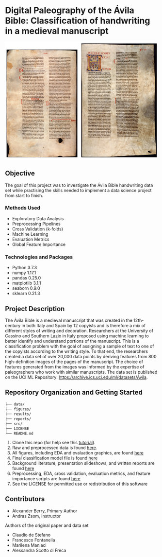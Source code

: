 
# Digital Paleography of the Ávila Bible: Classification of handwriting in a medieval manuscript

![Pages of the Ávila Bible](figures/illustration.png)

## Objective
The goal of this project was to investigate the Ávila Bible handwriting data set while practising the skills needed to implement a data science project from start to finish.

### Methods Used
* Exploratory Data Analysis
* Preprocessing Pipelines
* Cross Validation (k-folds)
* Machine Learning
* Evaluation Metrics
* Global Feature Importance

### Technologies and Packages
* Python 3.7.3
* numpy 1.17.1
* pandas 0.25.0
* matplotlib 3.1.1
* seaborn 0.9.0
* sklearn 0.21.3

## Project Description
The Ávila Bible is a medieval manuscript that was created in the 12th-century in both Italy and Spain by 12 copyists and is therefore a mix of different styles of writing and decoration. Researchers at the University of Cassino and Southern Lazio in Italy proposed using machine learning to better identify and understand portions of the manuscript. This is a classification problem with the goal of assigning a sample of text to one of the copyists according to the writing style. To that end, the researchers created a data set of over 20,000 data points by deriving features from 800 high-definition images of the pages of the manuscript. The choice of features generated from the images was informed by the expertise of paleographers who work with similar manuscripts. The data set is published on the UCI ML Repository: https://archive.ics.uci.edu/ml/datasets/Avila.


## Repository Organization and Getting Started

```
├── data/
├── figures/
├── results/
├── reports/
├── src/
├── LICENSE
└── README.md
```

1. Clone this repo (for help see this [tutorial](https://help.github.com/articles/cloning-a-repository/)).
2. Raw and preprocessed data is found [here](https://github.com/ABerry057/avila/tree/master/data).
3. All figures, including EDA and evaluation graphics, are found [here](https://github.com/ABerry057/avila/tree/master/figures)
4. Final classification model file is found [here](https://github.com/ABerry057/avila/tree/master/results)
5. Background literature, presentation slideshows, and written reports are found [here](https://github.com/ABerry057/avila/tree/master/reports)
6. Preprocessing, EDA, cross validation, evaluation metrics, and feature importance scripts are found [here](https://github.com/ABerry057/avila/tree/master/src)
7. See the LICENSE for permitted use or redistribution of this software

## Contributors

* Alexander Berry, Primary Author
* Andras Zsom, Instructor

Authors of the original paper and data set
* Claudio de Stefano
* Francesco Fontanella
* Marilena Maniaci
* Alessandra Scotto di Freca


